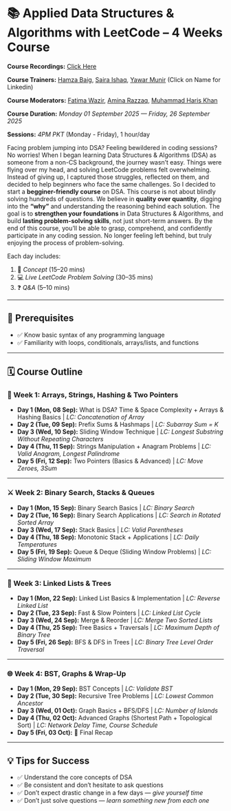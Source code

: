 # 📚 Applied Data Structures & Algorithms with LeetCode – 4 Weeks Course  

**Course Recordings:** [Click Here](https://github.com/hamzabeig/Data-Structures-and-Algorithms-Course/blob/main/Class%20recordings.md)

**Course Trainers:** [Hamza Baig](https://www.linkedin.com/in/hbhamzabaig/), [Saira Ishaq](https://www.linkedin.com/in/sairaishaq/), [Yawar Munir](https://www.linkedin.com/in/yawar363/) (Click on Name for Linkedin)

**Course Moderators:** [Fatima Wazir](https://www.linkedin.com/in/fatima-3ba3b136a/), [Amina Razzaq](https://www.linkedin.com/in/amina-razzaq-65960429b/), [Muhammad Haris Khan](https://www.linkedin.com/in/muhammad-haris-khan18/)

**Course Duration:** *Monday 01 September 2025 — Friday, 26 September 2025*  

**Sessions:** *4PM PKT* (Monday - Friday), 1 hour/day  

Facing problem jumping into DSA? Feeling bewildered in coding sessions? No worries! 
When I began learning Data Structures & Algorithms (DSA) as someone from a non-CS background, the journey wasn’t easy. Things were flying over my head, and solving LeetCode problems felt overwhelming. Instead of giving up, I captured those struggles, reflected on them, and decided to help beginners who face the same challenges. So I decided to start a **begginer-friendly course** on DSA. This course is not about blindly solving hundreds of questions. We believe in **quality over quantity**, digging into the **“why”** and understanding the reasoning behind each solution. The goal is to  **strengthen your foundations** in Data Structures & Algorithms, and build **lasting problem-solving skills**, not just short-term answers. By the end of this course, you’ll be able to grasp, comprehend, and confidently participate in any coding session. No longer feeling left behind, but truly enjoying the process of problem-solving.

Each day includes:  
1. 📖 *Concept* (15–20 mins)  
2. 💻 *Live LeetCode Problem Solving* (30–35 mins)  
3. ❓ *Q&A* (5–10 mins)  

---

## 📌 Prerequisites
- ✅ Know basic syntax of any programming language  
- ✅ Familiarity with loops, conditionals, arrays/lists, and functions  

---

## 🗓 Course Outline  

### 🧠 Week 1: Arrays, Strings, Hashing & Two Pointers  
- **Day 1 (Mon, 08 Sep):** What is DSA? Time & Space Complexity + Arrays & Hashing Basics | *LC: Concatenation of Array*  
- **Day 2 (Tue, 09 Sep):** Prefix Sums & Hashmaps | *LC: Subarray Sum = K*  
- **Day 3 (Wed, 10 Sep):** Sliding Window Technique | *LC: Longest Substring Without Repeating Characters*  
- **Day 4 (Thu, 11 Sep):** Strings Manipulation + Anagram Problems | *LC: Valid Anagram, Longest Palindrome*  
- **Day 5 (Fri, 12 Sep):** Two Pointers (Basics & Advanced) | *LC: Move Zeroes, 3Sum*  

---

### ⚔️ Week 2: Binary Search, Stacks & Queues  
- **Day 1 (Mon, 15 Sep):** Binary Search Basics | *LC: Binary Search*  
- **Day 2 (Tue, 16 Sep):** Binary Search Applications | *LC: Search in Rotated Sorted Array*  
- **Day 3 (Wed, 17 Sep):** Stack Basics | *LC: Valid Parentheses*  
- **Day 4 (Thu, 18 Sep):** Monotonic Stack + Applications | *LC: Daily Temperatures*  
- **Day 5 (Fri, 19 Sep):** Queue & Deque (Sliding Window Problems) | *LC: Sliding Window Maximum*  

---

### 🔗 Week 3: Linked Lists & Trees  
- **Day 1 (Mon, 22 Sep):** Linked List Basics & Implementation | *LC: Reverse Linked List*  
- **Day 2 (Tue, 23 Sep):** Fast & Slow Pointers | *LC: Linked List Cycle*  
- **Day 3 (Wed, 24 Sep):** Merge & Reorder | *LC: Merge Two Sorted Lists*  
- **Day 4 (Thu, 25 Sep):** Tree Basics + Traversals | *LC: Maximum Depth of Binary Tree*  
- **Day 5 (Fri, 26 Sep):** BFS & DFS in Trees | *LC: Binary Tree Level Order Traversal*  

---

### 🌐 Week 4: BST, Graphs & Wrap-Up  
- **Day 1 (Mon, 29 Sep):** BST Concepts | *LC: Validate BST*  
- **Day 2 (Tue, 30 Sep):** Recursive Tree Problems | *LC: Lowest Common Ancestor*  
- **Day 3 (Wed, 01 Oct):** Graph Basics + BFS/DFS | *LC: Number of Islands*  
- **Day 4 (Thu, 02 Oct):** Advanced Graphs (Shortest Path + Topological Sort) | *LC: Network Delay Time, Course Schedule*  
- **Day 5 (Fri, 03 Oct):** 🎉 Final Recap 

---

## 💡 Tips for Success  
- ✅ Understand the core concepts of DSA  
- ✅ Be consistent and don’t hesitate to ask questions  
- ✅ Don’t expect drastic change in a few days — *give yourself time*  
- ✅ Don’t just solve questions — *learn something new from each one*  
